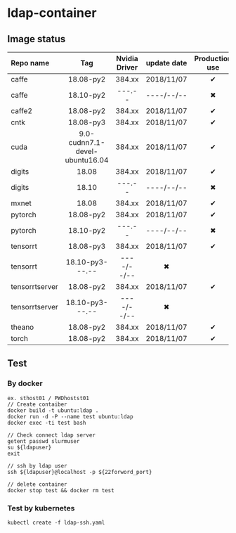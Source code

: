 # ldap-container


## Image status
|Repo name|Tag|Nvidia Driver|update date|Production use|
|:--------|:-:|:-----------:|:---------:|:------------:|
|caffe|18.08-py2|384.xx|2018/11/07|✔|
|caffe|18.10-py2|---.--|----/--/--|✖|
|caffe2|18.08-py2|384.xx|2018/11/07|✔|
|cntk|18.08-py3|384.xx|2018/11/07|✔|
|cuda|9.0-cudnn7.1-devel-ubuntu16.04|384.xx|2018/11/07|✔|
|digits|18.08|384.xx|2018/11/07|✔|
|digits|18.10|---.--|----/--/--|✖|
|mxnet|18.08|384.xx|2018/11/07|✔|
|pytorch|18.08-py2|384.xx|2018/11/07|✔|
|pytorch|18.10-py2|---.--|----/--/--|✖|
|tensorrt|18.08-py3|384.xx|2018/11/07|✔|
|tensorrt|18.10-py3---.--|----/--/--|✖|
|tensorrtserver|18.08-py2|384.xx|2018/11/07|✔|
|tensorrtserver|18.10-py3---.--|----/--/--|✖|
|theano|18.08-py2|384.xx|2018/11/07|✔|
|torch|18.08-py2|384.xx|2018/11/07|✔|

## Test 
### By docker
```shell=
ex. sthost01 / PWDhostst01
// Create contaiber
docker build -t ubuntu:ldap .
docker run -d -P --name test ubuntu:ldap
docker exec -ti test bash

// Check connect ldap server
getent passwd slurmuser
su ${ldapuser}
exit

// ssh by ldap user
ssh ${ldapuser}@localhost -p ${22forword_port}

// delete container
docker stop test && docker rm test
```

### Test by kubernetes
```shell=
kubectl create -f ldap-ssh.yaml
```
